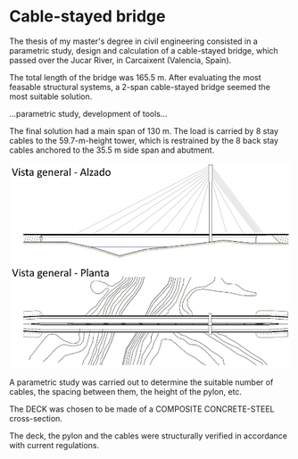 # Cable-stayed bridge

The thesis of my master's degree in civil engineering consisted in a parametric study, design and calculation of a cable-stayed bridge, which passed over the Jucar River, in Carcaixent (Valencia, Spain).

The total length of the bridge was 165.5 m. After evaluating the most feasable structural systems, a 2-span cable-stayed bridge seemed the most suitable solution.

...parametric study, development of tools...

The final solution had a main span of 130 m. The load is carried by 8 stay cables to the 59.7-m-height tower, which is restrained by the 8 back stay cables anchored to the 35.5 m side span and abutment.

![General view](./00-General_view.png)

A parametric study was carried out to determine the suitable number of cables, the spacing between them, the height of the pylon, etc. 

The DECK was chosen to be made of a COMPOSITE CONCRETE-STEEL cross-section. 

The deck, the pylon and the cables were structurally verified in accordance with current regulations.
